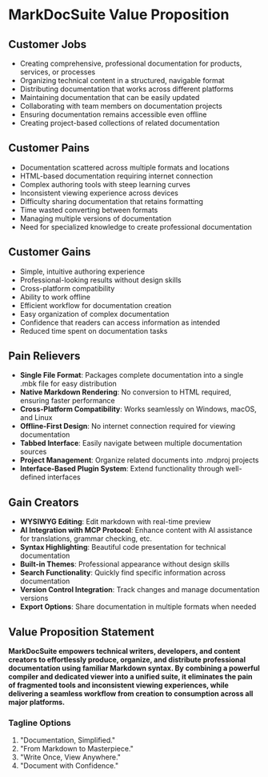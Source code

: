 # MarkDocSuite Value Proposition

## Customer Jobs

- Creating comprehensive, professional documentation for products, services, or processes
- Organizing technical content in a structured, navigable format
- Distributing documentation that works across different platforms
- Maintaining documentation that can be easily updated
- Collaborating with team members on documentation projects
- Ensuring documentation remains accessible even offline
- Creating project-based collections of related documentation

## Customer Pains

- Documentation scattered across multiple formats and locations
- HTML-based documentation requiring internet connection
- Complex authoring tools with steep learning curves
- Inconsistent viewing experience across devices
- Difficulty sharing documentation that retains formatting
- Time wasted converting between formats
- Managing multiple versions of documentation
- Need for specialized knowledge to create professional documentation

## Customer Gains

- Simple, intuitive authoring experience
- Professional-looking results without design skills
- Cross-platform compatibility
- Ability to work offline
- Efficient workflow for documentation creation
- Easy organization of complex documentation
- Confidence that readers can access information as intended
- Reduced time spent on documentation tasks

## Pain Relievers

- **Single File Format**: Packages complete documentation into a single .mbk file for easy distribution
- **Native Markdown Rendering**: No conversion to HTML required, ensuring faster performance
- **Cross-Platform Compatibility**: Works seamlessly on Windows, macOS, and Linux
- **Offline-First Design**: No internet connection required for viewing documentation
- **Tabbed Interface**: Easily navigate between multiple documentation sources
- **Project Management**: Organize related documents into .mdproj projects
- **Interface-Based Plugin System**: Extend functionality through well-defined interfaces

## Gain Creators

- **WYSIWYG Editing**: Edit markdown with real-time preview
- **AI Integration with MCP Protocol**: Enhance content with AI assistance for translations, grammar checking, etc.
- **Syntax Highlighting**: Beautiful code presentation for technical documentation
- **Built-in Themes**: Professional appearance without design skills
- **Search Functionality**: Quickly find specific information across documentation
- **Version Control Integration**: Track changes and manage documentation versions
- **Export Options**: Share documentation in multiple formats when needed

## Value Proposition Statement

**MarkDocSuite empowers technical writers, developers, and content creators to effortlessly produce, organize, and distribute professional documentation using familiar Markdown syntax. By combining a powerful compiler and dedicated viewer into a unified suite, it eliminates the pain of fragmented tools and inconsistent viewing experiences, while delivering a seamless workflow from creation to consumption across all major platforms.**

### Tagline Options

1. "Documentation, Simplified."
2. "From Markdown to Masterpiece."
3. "Write Once, View Anywhere."
4. "Document with Confidence."
